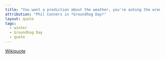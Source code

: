```yaml
---
title: "You want a prediction about the weather, you're asking the wrong Phil. I'll give you a winter prediction: It's gonna be cold, it's gonna be grey, and it's gonna last you for the rest of your life."
attribution: "Phil Conners in *Groundhog Day*"
layout: quote
tags:
  - winter
  - Groundhog Day
  - quote
---
```

[Wikiquote](https://en.wikiquote.org/wiki/Groundhog_Day_(film))
